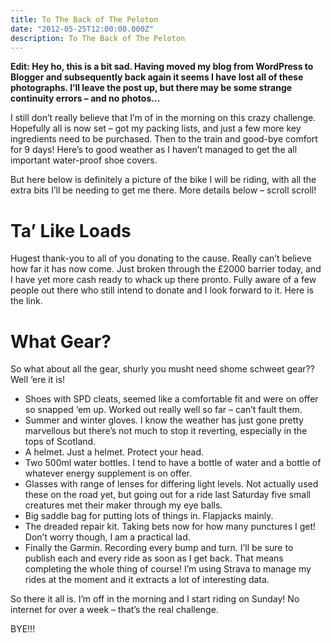 ```yaml
---
title: To The Back of The Peloton
date: "2012-05-25T12:00:00.000Z"
description: To The Back of The Peloton
---
```


**Edit: Hey ho, this is a bit sad. Having moved my blog from WordPress to
Blogger and subsequently back again it seems I have lost all of these
photographs. I’ll leave the post up, but there may be some strange continuity
errors – and no photos…**

I still don’t really believe that I’m of in the morning on this crazy challenge.
Hopefully all is now set – got my packing lists, and just a few more key
ingredients need to be purchased. Then to the train and good-bye comfort for 9
days! Here’s to good weather as I haven’t managed to get the all important
water-proof shoe covers.

But here below is definitely a picture of the bike I will be riding, with all
the extra bits I’ll be needing to get me there. More details below – scroll
scroll!

# Ta’ Like Loads

Hugest thank-you to all of you donating to the cause. Really can’t believe how
far it has now come. Just broken through the £2000 barrier today, and I have yet
more cash ready to whack up there pronto. Fully aware of a few people out there
who still intend to donate and I look forward to it. Here is the link.

# What Gear?

So what about all the gear, shurly you musht need shome schweet gear?? Well ‘ere
it is!

* Shoes with SPD cleats, seemed like a comfortable fit and were on offer so
snapped ‘em up. Worked out really well so far – can’t fault them.
* Summer and winter gloves. I know the weather has just gone pretty marvellous
but there’s not much to stop it reverting, especially in the tops of Scotland.
* A helmet. Just a helmet. Protect your head.
* Two 500ml water bottles. I tend to have a bottle of water and a bottle of
whatever energy supplement is on offer.
* Glasses with range of lenses for differing light levels. Not actually used
these on the road yet, but going out for a ride last Saturday five small
creatures met their maker through my eye balls.
* Big saddle bag for putting lots of things in. Flapjacks mainly.
* The dreaded repair kit. Taking bets now for how many punctures I get! Don’t
worry though, I am a practical lad.
* Finally the Garmin. Recording every bump and turn. I’ll be sure to publish
each and every ride as soon as I get back. That means completing the whole thing
of course! I’m using Strava to manage my rides at the moment and it extracts a
lot of interesting data.

So there it all is. I’m off in the morning and I start riding on Sunday! No
internet for over a week – that’s the real challenge.

BYE!!!
